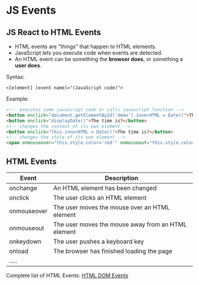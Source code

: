 # JS Events

## JS React to HTML Events

* HTML events are "things" that happen to HTML elements.
* JavaScript lets you execute code when events are detected.
* An HTML event can be something the __browser does__, or something a __user does__.



Syntax:

````
<[element] [event name]="(JavaScript code)">
````

Example:

````html
<!-- executes some javascript code or calls javascript function -->
<button onclick="document.getElementById('demo').innerHTML = Date()">The time is?</button>
<button onclick="displayDate()">The time is?</button>
<!-- changes the content of its own element -->
<button onclick="this.innerHTML = Date()">The time is?</button>
<!-- changes the style of its own element -->
<span onmouseover="this.style.color='red'" onmouseout="this.style.color='black'">Mouse over me!</span>
````



##  HTML Events

| Event       | Description                              |
| ----------- | ---------------------------------------- |
| onchange    | An HTML element has been changed         |
| onclick     | The user clicks an HTML element          |
| onmouseover | The user moves the mouse over an HTML element |
| onmouseout  | The user moves the mouse away from an HTML element |
| onkeydown   | The user pushes a keyboard key           |
| onload      | The browser has finished loading the page |
| .....       |                                          |

Complete list of HTML Events: [HTML DOM Events](https://www.w3schools.com/jsref/dom_obj_event.asp)